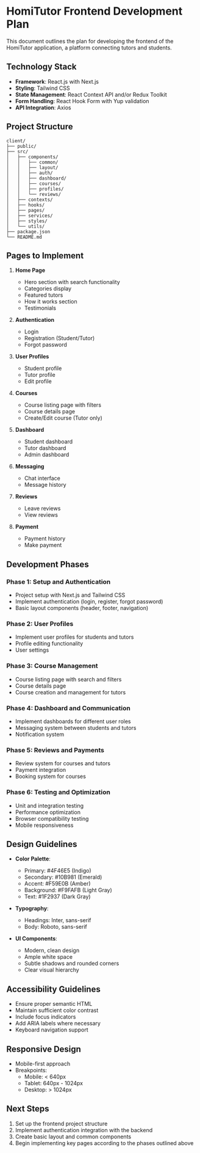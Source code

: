 # HomiTutor Frontend Development Plan

This document outlines the plan for developing the frontend of the HomiTutor application, a platform connecting tutors and students.

## Technology Stack

- **Framework**: React.js with Next.js
- **Styling**: Tailwind CSS
- **State Management**: React Context API and/or Redux Toolkit
- **Form Handling**: React Hook Form with Yup validation
- **API Integration**: Axios

## Project Structure

```
client/
├── public/
├── src/
│   ├── components/
│   │   ├── common/
│   │   ├── layout/
│   │   ├── auth/
│   │   ├── dashboard/
│   │   ├── courses/
│   │   ├── profiles/
│   │   └── reviews/
│   ├── contexts/
│   ├── hooks/
│   ├── pages/
│   ├── services/
│   ├── styles/
│   └── utils/
├── package.json
└── README.md
```

## Pages to Implement

1. **Home Page**

   - Hero section with search functionality
   - Categories display
   - Featured tutors
   - How it works section
   - Testimonials

2. **Authentication**

   - Login
   - Registration (Student/Tutor)
   - Forgot password

3. **User Profiles**

   - Student profile
   - Tutor profile
   - Edit profile

4. **Courses**

   - Course listing page with filters
   - Course details page
   - Create/Edit course (Tutor only)

5. **Dashboard**

   - Student dashboard
   - Tutor dashboard
   - Admin dashboard

6. **Messaging**

   - Chat interface
   - Message history

7. **Reviews**

   - Leave reviews
   - View reviews

8. **Payment**
   - Payment history
   - Make payment

## Development Phases

### Phase 1: Setup and Authentication

- Project setup with Next.js and Tailwind CSS
- Implement authentication (login, register, forgot password)
- Basic layout components (header, footer, navigation)

### Phase 2: User Profiles

- Implement user profiles for students and tutors
- Profile editing functionality
- User settings

### Phase 3: Course Management

- Course listing page with search and filters
- Course details page
- Course creation and management for tutors

### Phase 4: Dashboard and Communication

- Implement dashboards for different user roles
- Messaging system between students and tutors
- Notification system

### Phase 5: Reviews and Payments

- Review system for courses and tutors
- Payment integration
- Booking system for courses

### Phase 6: Testing and Optimization

- Unit and integration testing
- Performance optimization
- Browser compatibility testing
- Mobile responsiveness

## Design Guidelines

- **Color Palette**:

  - Primary: #4F46E5 (Indigo)
  - Secondary: #10B981 (Emerald)
  - Accent: #F59E0B (Amber)
  - Background: #F9FAFB (Light Gray)
  - Text: #1F2937 (Dark Gray)

- **Typography**:

  - Headings: Inter, sans-serif
  - Body: Roboto, sans-serif

- **UI Components**:
  - Modern, clean design
  - Ample white space
  - Subtle shadows and rounded corners
  - Clear visual hierarchy

## Accessibility Guidelines

- Ensure proper semantic HTML
- Maintain sufficient color contrast
- Include focus indicators
- Add ARIA labels where necessary
- Keyboard navigation support

## Responsive Design

- Mobile-first approach
- Breakpoints:
  - Mobile: < 640px
  - Tablet: 640px - 1024px
  - Desktop: > 1024px

## Next Steps

1. Set up the frontend project structure
2. Implement authentication integration with the backend
3. Create basic layout and common components
4. Begin implementing key pages according to the phases outlined above
